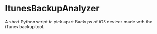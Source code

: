 # ItunesBackupAnalyzer
A short Python script to pick apart Backups of iOS devices made with the iTunes backup tool.
